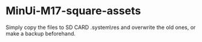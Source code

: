 # MinUi-M17-square-assets

Simply copy the files to SD CARD \.system\res and overwrite the old ones, or make a backup beforehand.

